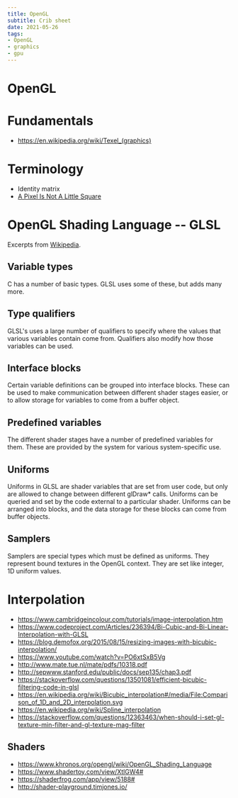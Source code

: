 ```yaml
---
title: OpenGL
subtitle: Crib sheet
date: 2021-05-26
tags:
- OpenGL
- graphics
- gpu
---
```


# OpenGL

# Fundamentals
- https://en.wikipedia.org/wiki/Texel_(graphics)

# Terminology
- Identity matrix
- [A Pixel Is Not A Little Square](http://alvyray.com/Memos/CG/Microsoft/6_pixel.pdf)

# OpenGL Shading Language -- GLSL
Excerpts from [Wikipedia](https://www.khronos.org/opengl/wiki/OpenGL_Shading_Language).

## Variable types
C has a number of basic types. GLSL uses some of these, but adds many more.

## Type qualifiers
GLSL's uses a large number of qualifiers to specify where the values that
various variables contain come from. Qualifiers also modify how those variables
can be used.

## Interface blocks
Certain variable definitions can be grouped into interface blocks. These can be
used to make communication between different shader stages easier, or to allow
storage for variables to come from a buffer object.

## Predefined variables
The different shader stages have a number of predefined variables for them.
These are provided by the system for various system-specific use.

## Uniforms
Uniforms in GLSL are shader variables that are set from user code, but only are
allowed to change between different glDraw* calls. Uniforms can be queried and
set by the code external to a particular shader. Uniforms can be arranged into
blocks, and the data storage for these blocks can come from buffer objects.

## Samplers
Samplers are special types which must be defined as uniforms. They represent
bound textures in the OpenGL context. They are set like integer, 1D uniform
values.

# Interpolation
- https://www.cambridgeincolour.com/tutorials/image-interpolation.htm
- https://www.codeproject.com/Articles/236394/Bi-Cubic-and-Bi-Linear-Interpolation-with-GLSL
- https://blog.demofox.org/2015/08/15/resizing-images-with-bicubic-interpolation/
- https://www.youtube.com/watch?v=PO6xtSxB5Vg
- http://www.mate.tue.nl/mate/pdfs/10318.pdf
- http://sepwww.stanford.edu/public/docs/sep135/chap3.pdf
- https://stackoverflow.com/questions/13501081/efficient-bicubic-filtering-code-in-glsl
- https://en.wikipedia.org/wiki/Bicubic_interpolation#/media/File:Comparison_of_1D_and_2D_interpolation.svg
- https://en.wikipedia.org/wiki/Spline_interpolation
- https://stackoverflow.com/questions/12363463/when-should-i-set-gl-texture-min-filter-and-gl-texture-mag-filter

## Shaders
- https://www.khronos.org/opengl/wiki/OpenGL_Shading_Language
- https://www.shadertoy.com/view/XtlGW4#
- https://shaderfrog.com/app/view/5188#
- http://shader-playground.timjones.io/

